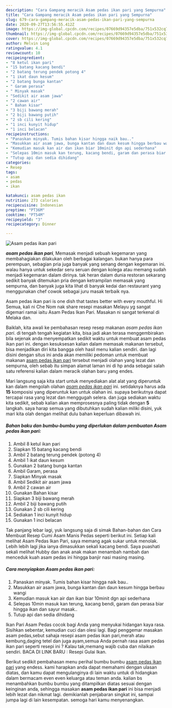 ```yaml
---
description: "Cara Gampang meracik Asam pedas ikan pari yang Sempurna"
title: "Cara Gampang meracik Asam pedas ikan pari yang Sempurna"
slug: 679-cara-gampang-meracik-asam-pedas-ikan-pari-yang-sempurna
date: 2020-09-27T13:56:55.412Z
image: https://img-global.cpcdn.com/recipes/07669d94357e5dba/751x532cq70/asam-pedas-ikan-pari-foto-resep-utama.jpg
thumbnail: https://img-global.cpcdn.com/recipes/07669d94357e5dba/751x532cq70/asam-pedas-ikan-pari-foto-resep-utama.jpg
cover: https://img-global.cpcdn.com/recipes/07669d94357e5dba/751x532cq70/asam-pedas-ikan-pari-foto-resep-utama.jpg
author: Melvin Long
ratingvalue: 4.1
reviewcount: 10
recipeingredient:
- "8 ketul ikan pari"
- "15 batang kacang bendi"
- "2 batang terung pendek potong 4"
- "1 ikat daun kesum"
- "2 batang bunga kantan"
- " Garam perasa"
- " Minyak masak"
- "Sedikit air asam jawa"
- "2 cawan air"
- " Bahan kisar"
- "3 biji bawang merah"
- "2 biji bawang putih"
- "2 sb cili kering"
- "1 inci kunyit hidup"
- "1 inci belacan"
recipeinstructions:
- "Panaskan minyak. Tumis bahan kisar hingga naik bau.."
- "Masukkan air asam jawa, bunga kantan dan daun kesum hingga berbau wangi"
- "Kemudian masuk kan air dan ikan biar 10minit dgn api sederhana"
- "Selepas 10min masuk kan terung, kacang bendi, garam dan perasa biar hingga ikan dan sayur masak.."
- "Tutup api dan sedia dihidang"
categories:
- Resep
tags:
- asam
- pedas
- ikan

katakunci: asam pedas ikan 
nutrition: 273 calories
recipecuisine: Indonesian
preptime: "PT36M"
cooktime: "PT54M"
recipeyield: "3"
recipecategory: Dinner

---
```



![Asam pedas ikan pari](https://img-global.cpcdn.com/recipes/07669d94357e5dba/751x532cq70/asam-pedas-ikan-pari-foto-resep-utama.jpg)

<b><i>asam pedas ikan pari</i></b>, Memasak menjadi sebuah kegemaran yang membahagiakan dilakukan oleh berbagai kalangan. bukan hanya para perempuan, sebagian pria juga banyak yang senang dengan kegemaran ini. walau hanya untuk sekedar seru seruan dengan kolega atau memang sudah menjadi kegemaran dalam dirinya. tak heran dalam dunia restoran sekarang sedikit banyak ditemukan pria dengan ketrampilan memasak yang sempurna, dan banyak juga kita lihat di banyak kedai dan restaurant yang menggunakan chef cowok sebagai juru masak terbaik nya.

Asam pedas ikan pari is one dish that tastes better with every mouthful. Hi Semua, kali ni Che Nom nak share resepi masakan Melayu yg sangat digemari ramai iaitu Asam Pedas Ikan Pari. Masakan ni sangat terkenal di Melaka dan.

Baiklah, kita awali ke pembahasan resep resep makanan <i>asam pedas ikan pari</i>. di tengah tengah kegiatan kita, bisa jadi akan terasa menggembirakan bila sejenak anda menyempatkan sedikit waktu untuk membuat asam pedas ikan pari ini. dengan kesuksesan kalian dalam memasak makanan tersebut, bisa menjadikan diri kita bangga oleh hasil menu kalian sendiri. dan lagi disini dengan situs ini anda akan memiliki pedoman untuk membuat makanan <u>asam pedas ikan pari</u> tersebut menjadi olahan yang lezat dan sempurna, oleh sebab itu simpan alamat laman ini di hp anda sebagai salah satu referensi kalian dalam meracik olahan baru yang endes.


Mari langsung saja kita start untuk menyediakan alat alat yang diperuntuk kan dalam mengolah olahan <u><i>asam pedas ikan pari</i></u> ini. setidaknya harus ada <b>15</b> komposisi yang diperuntuk kan untuk olahan ini. supaya berikutnya dapat tercapai rasa yang lezat dan menggugah selera. dan juga sediakan waktu kita sedikit, sebab kalian akan memprosesnya paling tidak dengan <b>5</b> langkah. saya harap semua yang dibutuhkan sudah kalian miliki disini, yuk mari kita olah dengan melihat dulu bahan keperluan dibawah ini.

<!--inarticleads1-->

##### Bahan baku dan bumbu-bumbu yang diperlukan dalam pembuatan Asam pedas ikan pari:

1. Ambil 8 ketul ikan pari
1. Siapkan 15 batang kacang bendi
1. Ambil 2 batang terung pendek (potong 4)
1. Ambil 1 ikat daun kesum
1. Gunakan 2 batang bunga kantan
1. Ambil  Garam, perasa
1. Siapkan  Minyak masak
1. Ambil Sedikit air asam jawa
1. Ambil 2 cawan air
1. Gunakan  Bahan kisar
1. Siapkan 3 biji bawang merah
1. Ambil 2 biji bawang putih
1. Gunakan 2 sb cili kering
1. Sediakan 1 inci kunyit hidup
1. Gunakan 1 inci belacan


Tak panjang lebar lagi, yuk langsung saja di simak Bahan-bahan dan Cara Membuat Resep Cumi Asam Manis Pedas seperti berikut ini. Setiap kali melihat Asam Pedas Ikan Pari, saya memang agak sukar untuk menolak. Lebih lebih lagi jika ianya dimasukkan sekali kacang bendi. Saya puashati sekali melihat Hubby dan anak anak makan menambah nambah dan menceduk kuah asam pedas ini hingga banjir nasi masing masing. 

<!--inarticleads2-->

##### Cara menyiapkan Asam pedas ikan pari:

1. Panaskan minyak. Tumis bahan kisar hingga naik bau..
1. Masukkan air asam jawa, bunga kantan dan daun kesum hingga berbau wangi
1. Kemudian masuk kan air dan ikan biar 10minit dgn api sederhana
1. Selepas 10min masuk kan terung, kacang bendi, garam dan perasa biar hingga ikan dan sayur masak..
1. Tutup api dan sedia dihidang


Ikan Pari Asam Pedas cocok bagi Anda yang menyukai hidangan kaya rasa. Sisihkan sebentar, kemudian cuci dan olesi lagi. Bagi penggemar masakan asam pedas,sebut sahaja resepi asam pedas ikan pari,merah atau kembung,daging tetel dan juga ayam,semua Anda pernah rasa asam pedas ikan pari seperti resepi ini ? Kalau tak,memang wajib cuba dan nilaikan sendiri. BACA DI LINK BARU : Resepi Gulai Ikan. 

Berikut sedikit pembahasan menu perihal bumbu bumbu <u>asam pedas ikan pari</u> yang endess. kami harapkan anda dapat memahami dengan ulasan diatas, dan kamu dapat mengulanginya di lain waktu untuk di hidangkan dalam bermacam even even keluarga atau teman anda. kalian bs menambahkan bumbu bumbu yang ditampilkan diatas sesuai dengan keinginan anda, sehingga masakan <b>asam pedas ikan pari</b> ini bisa menjadi lebih lezat dan nikmat lagi. demikianlah penjabaran singkat ini, sampai jumpa lagi di lain kesempatan. semoga hari kamu menyenangkan.
